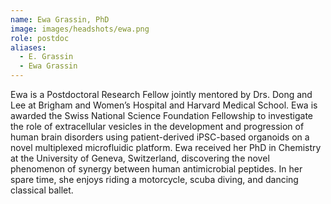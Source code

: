 ```yaml
---
name: Ewa Grassin, PhD
image: images/headshots/ewa.png
role: postdoc
aliases:
  - E. Grassin
  - Ewa Grassin
---
```

Ewa is a Postdoctoral Research Fellow jointly mentored by Drs. Dong and Lee at Brigham and Women’s Hospital and Harvard Medical School. Ewa is awarded the Swiss National Science Foundation Fellowship to investigate the role of extracellular vesicles in the development and progression of human brain disorders using patient-derived iPSC-based organoids on a novel multiplexed microfluidic platform. Ewa received her PhD in Chemistry at the University of Geneva, Switzerland, discovering the novel phenomenon of synergy between human antimicrobial peptides. In her spare time, she enjoys riding a motorcycle, scuba diving, and dancing classical ballet.

